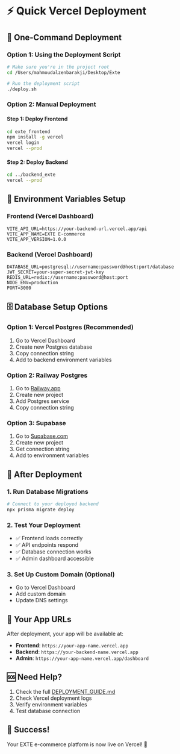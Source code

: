 # ⚡ Quick Vercel Deployment

## 🚀 One-Command Deployment

### Option 1: Using the Deployment Script
```bash
# Make sure you're in the project root
cd /Users/mahmoudalzenbarakji/Desktop/Exte

# Run the deployment script
./deploy.sh
```

### Option 2: Manual Deployment

#### Step 1: Deploy Frontend
```bash
cd exte_frontend
npm install -g vercel
vercel login
vercel --prod
```

#### Step 2: Deploy Backend
```bash
cd ../backend_exte
vercel --prod
```

## 🔧 Environment Variables Setup

### Frontend (Vercel Dashboard)
```
VITE_API_URL=https://your-backend-url.vercel.app/api
VITE_APP_NAME=EXTE E-commerce
VITE_APP_VERSION=1.0.0
```

### Backend (Vercel Dashboard)
```
DATABASE_URL=postgresql://username:password@host:port/database
JWT_SECRET=your-super-secret-jwt-key
REDIS_URL=redis://username:password@host:port
NODE_ENV=production
PORT=3000
```

## 🗄️ Database Setup Options

### Option 1: Vercel Postgres (Recommended)
1. Go to Vercel Dashboard
2. Create new Postgres database
3. Copy connection string
4. Add to backend environment variables

### Option 2: Railway Postgres
1. Go to [Railway.app](https://railway.app)
2. Create new project
3. Add Postgres service
4. Copy connection string

### Option 3: Supabase
1. Go to [Supabase.com](https://supabase.com)
2. Create new project
3. Get connection string
4. Add to environment variables

## 🚀 After Deployment

### 1. Run Database Migrations
```bash
# Connect to your deployed backend
npx prisma migrate deploy
```

### 2. Test Your Deployment
- ✅ Frontend loads correctly
- ✅ API endpoints respond
- ✅ Database connection works
- ✅ Admin dashboard accessible

### 3. Set Up Custom Domain (Optional)
- Go to Vercel Dashboard
- Add custom domain
- Update DNS settings

## 🎯 Your App URLs

After deployment, your app will be available at:
- **Frontend**: `https://your-app-name.vercel.app`
- **Backend**: `https://your-backend-name.vercel.app`
- **Admin**: `https://your-app-name.vercel.app/dashboard`

## 🆘 Need Help?

1. Check the full [DEPLOYMENT_GUIDE.md](./DEPLOYMENT_GUIDE.md)
2. Check Vercel deployment logs
3. Verify environment variables
4. Test database connection

## 🎉 Success!

Your EXTE e-commerce platform is now live on Vercel! 🚀
